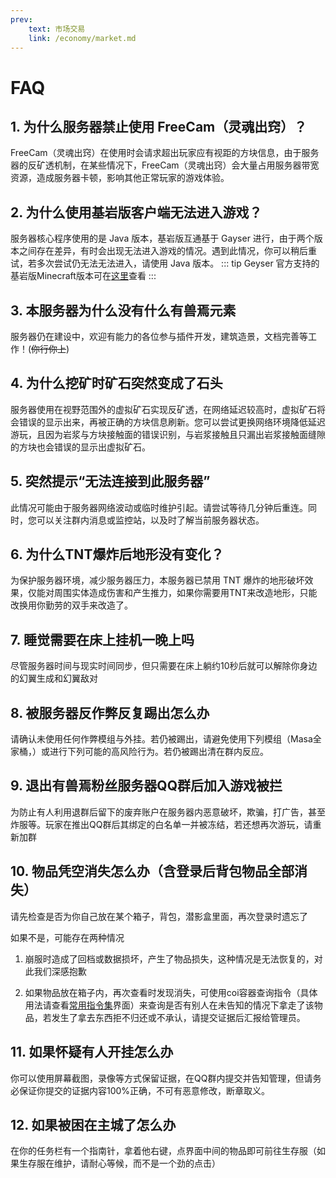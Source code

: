 ```yaml
---
prev:
    text: 市场交易
    link: /economy/market.md
---
```

# FAQ

## 1. 为什么服务器禁止使用 FreeCam（灵魂出窍）？
FreeCam（灵魂出窍）在使用时会请求超出玩家应有视距的方块信息，由于服务器的反矿透机制，在某些情况下，FreeCam（灵魂出窍）会大量占用服务器带宽资源，造成服务器卡顿，影响其他正常玩家的游戏体验。

## 2. 为什么使用基岩版客户端无法进入游戏？
服务器核心程序使用的是 Java 版本，基岩版互通基于 Gayser 进行，由于两个版本之间存在差异，有时会出现无法进入游戏的情况。遇到此情况，你可以稍后重试，若多次尝试仍无法无法进入，请使用 Java 版本。
::: tip
Geyser 官方支持的基岩版Minecraft版本可在[这里](https://geysermc.org/wiki/geyser/supported-versions/)查看
:::

## 3. 本服务器为什么没有什么有兽焉元素
服务器仍在建设中，欢迎有能力的各位参与插件开发，建筑造景，文档完善等工作！(<del>你行你上</del>)

## 4. 为什么挖矿时矿石突然变成了石头
服务器使用在视野范围外的虚拟矿石实现反矿透，在网络延迟较高时，虚拟矿石将会错误的显示出来，再被正确的方块信息刷新。您可以尝试更换网络环境降低延迟游玩，且因为岩浆与方块接触面的错误识别，与岩浆接触且只漏出岩浆接触面缝隙的方块也会错误的显示出虚拟矿石。

## 5. 突然提示“无法连接到此服务器”
此情况可能由于服务器网络波动或临时维护引起。请尝试等待几分钟后重连。同时，您可以关注群内消息或监控站，以及时了解当前服务器状态。

## 6. 为什么TNT爆炸后地形没有变化？
为保护服务器环境，减少服务器压力，本服务器已禁用 TNT 爆炸的地形破坏效果，仅能对周围实体造成伤害和产生推力，如果你需要用TNT来改造地形，只能改换用你勤劳的双手来改造了。

## 7. 睡觉需要在床上挂机一晚上吗
尽管服务器时间与现实时间同步，但只需要在床上躺约10秒后就可以解除你身边的幻翼生成和幻翼敌对

## 8. 被服务器反作弊反复踢出怎么办
请确认未使用任何作弊模组与外挂。若仍被踢出，请避免使用下列模组（Masa全家桶，）或进行下列可能的高风险行为。若仍被踢出清在群内反应。

## 9. 退出有兽焉粉丝服务器QQ群后加入游戏被拦
为防止有人利用退群后留下的废弃账户在服务器内恶意破坏，欺骗，打广告，甚至炸服等。玩家在推出QQ群后其绑定的白名单一并被冻结，若还想再次游玩，请重新加群

## 10. 物品凭空消失怎么办（含登录后背包物品全部消失）
请先检查是否为你自己放在某个箱子，背包，潜影盒里面，再次登录时遗忘了

如果不是，可能存在两种情况

1. 崩服时造成了回档或数据损坏，产生了物品损失，这种情况是无法恢复的，对此我们深感抱歉

2. 如果物品放在箱子内，再次查看时发现消失，可使用coi容器查询指令（具体用法请查看[常用指令集](playercommands.md)界面）来查询是否有别人在未告知的情况下拿走了该物品，若发生了拿去东西拒不归还或不承认，请提交证据后汇报给管理员。

## 11. 如果怀疑有人开挂怎么办
你可以使用屏幕截图，录像等方式保留证据，在QQ群内提交并告知管理，但请务必保证你提交的证据内容100%正确，不可有恶意修改，断章取义。

## 12. 如果被困在主城了怎么办
在你的任务栏有一个指南针，拿着他右键，点界面中间的物品即可前往生存服（如果生存服在维护，请耐心等候，而不是一个劲的点击）
